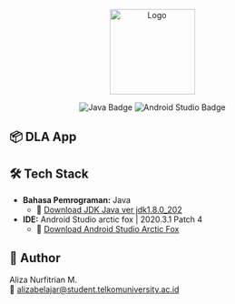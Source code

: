<p align="center">
  <img src="https://github.com/user-attachments/assets/912c0189-89f0-4cc0-9956-c07286721501" alt="Logo" width="150" />
</p>

<p align="center">
  <img src="https://img.shields.io/badge/Java-1.8.0-blue?logo=java" alt="Java Badge" />
  <img src="https://img.shields.io/badge/Android%20Studio-Arctic%20Fox-green?logo=android-studio" alt="Android Studio Badge" />
</p>

## 📦 DLA App

## 🛠️ Tech Stack
- **Bahasa Pemrograman:** Java 
  - 🔗 [Download JDK Java ver jdk1.8.0_202](https://www.oracle.com/java/technologies/javase-jdk11-downloads.html)
- **IDE:** Android Studio arctic fox | 2020.3.1 Patch 4 
  - 🔗 [Download Android Studio Arctic Fox ](https://developer.android.com/studio/archive)

## 📝 Author
Aliza Nurfitrian M.  
📧 alizabelajar@student.telkomuniversity.ac.id
